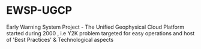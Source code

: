 # EWSP-UGCP
Early Warning System Project - The Unified Geophysical Cloud Platform started during 2000 , i.e Y2K problem targeted for easy operations and host of 'Best Practices' &amp; Technological aspects 
